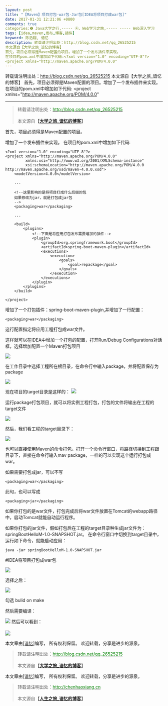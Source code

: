 ```yaml
---
layout: post
title: "【Maven】项目打包-war包-Jar包[IDEA将项目打成war包]"
date: 2017-01-31 12:21:06 +0800
comments: true
categories:❷ Java大学之行,----- ④、Web学习之旅,----- ----- Web深入学习
tags: [idea,maven,发布,博客,插件]
keyword: 陈浩翔, 谙忆
description: 转载请注明出处：http://blog.csdn.net/qq_26525215
本文源自【大学之旅_谙忆的博客】
首先，项目必须得是Maven配置的项目。增加了一个发布插件来实现。 
在项目的pom.xml中增加如下代码:<?xml version="1.0" encoding="UTF-8"?>
<project xmlns="http://maven.apache.org/POM/4.0.0" 
---
```



转载请注明出处：http://blog.csdn.net/qq_26525215
本文源自【大学之旅_谙忆的博客】
首先，项目必须得是Maven配置的项目。增加了一个发布插件来实现。 
在项目的pom.xml中增加如下代码:<?xml version="1.0" encoding="UTF-8"?>
<project xmlns="http://maven.apache.org/POM/4.0.0"
<!-- more -->
----------

<blockquote cite='陈浩翔'>
<p background-color='#D3D3D3'>转载请注明出处：<a href='http://blog.csdn.net/qq_26525215'><font color="green">http://blog.csdn.net/qq_26525215</font></a><br><br>
本文源自<strong>【<a href='http://blog.csdn.net/qq_26525215' target='_blank'>大学之旅_谙忆的博客</a>】</strong></p>
</blockquote>

首先，项目必须得是Maven配置的项目。

增加了一个发布插件来实现。
在项目的pom.xml中增加如下代码:

```
<?xml version="1.0" encoding="UTF-8"?>
<project xmlns="http://maven.apache.org/POM/4.0.0"
         xmlns:xsi="http://www.w3.org/2001/XMLSchema-instance"
         xsi:schemaLocation="http://maven.apache.org/POM/4.0.0 http://maven.apache.org/xsd/maven-4.0.0.xsd">
    <modelVersion>4.0.0</modelVersion>
    
    ...
    
    <!--这里影响的是将项目打成什么后缀的包
	如果修改为jar，就是打包成jar包
    -->
    <packaging>war</packaging>
    
    ...
    
    <build>
        <plugins>
            <!--下面是将应用打包发布需要增加的插件-->
            <plugin>
                <groupId>org.springframework.boot</groupId>
                <artifactId>spring-boot-maven-plugin</artifactId>
                <executions>
                    <execution>
                        <goals>
                            <goal>repackage</goal>
                        </goals>
                    </execution>
                </executions>
            </plugin>
        </plugins>
    </build>

</project>
```

增加了一个打包插件：spring-boot-maven-plugin,并增加了一行配置：
```
<packaging>war</packaging>
```
这行配置指定将应用工程打包成war文件。

这样就可以在IDEA中增加一个打包的配置，打开Run/Debug Configurations对话框，选择增加配置一个Maven打包项目

![](http://img.blog.csdn.net/20170130230044923?watermark/2/text/aHR0cDovL2Jsb2cuY3Nkbi5uZXQvcXFfMjY1MjUyMTU=/font/5a6L5L2T/fontsize/400/fill/I0JBQkFCMA==/dissolve/70/gravity/SouthEast)

在工作目录中选择工程所在根目录，在命令行中输入package，并将配置保存为package

![](http://img.blog.csdn.net/20170130230541232?watermark/2/text/aHR0cDovL2Jsb2cuY3Nkbi5uZXQvcXFfMjY1MjUyMTU=/font/5a6L5L2T/fontsize/400/fill/I0JBQkFCMA==/dissolve/70/gravity/SouthEast)

现在项目的target目录是这样的：
![](http://img.blog.csdn.net/20170130231039075?watermark/2/text/aHR0cDovL2Jsb2cuY3Nkbi5uZXQvcXFfMjY1MjUyMTU=/font/5a6L5L2T/fontsize/400/fill/I0JBQkFCMA==/dissolve/70/gravity/SouthEast)

运行package打包项目，就可以将实例工程打包，打包的文件将输出在工程的target文件

![](http://img.blog.csdn.net/20170130231331453?watermark/2/text/aHR0cDovL2Jsb2cuY3Nkbi5uZXQvcXFfMjY1MjUyMTU=/font/5a6L5L2T/fontsize/400/fill/I0JBQkFCMA==/dissolve/70/gravity/SouthEast)

然后，我们看工程的target目录下：

![](http://img.blog.csdn.net/20170130231415720?watermark/2/text/aHR0cDovL2Jsb2cuY3Nkbi5uZXQvcXFfMjY1MjUyMTU=/font/5a6L5L2T/fontsize/400/fill/I0JBQkFCMA==/dissolve/70/gravity/SouthEast)

也可以直接使用Maven的命令打包。打开一个命令行窗口，将路径切换到工程跟目录下，直接在命令行输入mav package，一样的可以实现这个运行打包成war。

如果需要打包成jar，可以不写
```
<packaging>war</packaging>
```
此句，也可以写成
```
<packaging>jar</packaging>
```

如果你打包的是war文件，打包完成后将war文件放置在Tomcat的webapp路径中，启动Tomcat就能自动运行程序。

如果你打包的jar文件，假如打包后在工程的target目录种生成jar文件为：springBootHelloM-1.0-SNAPSHOT.jar。
在命令行窗口中切换到target目录中，运行如下命令，就能启动应用：

```
java -jar springBootHelloM-1.0-SNAPSHOT.jar
```

#IDEA将项目打包成war包

![](http://img.blog.csdn.net/20170131001719353?watermark/2/text/aHR0cDovL2Jsb2cuY3Nkbi5uZXQvcXFfMjY1MjUyMTU=/font/5a6L5L2T/fontsize/400/fill/I0JBQkFCMA==/dissolve/70/gravity/SouthEast)

选择之后：

![](http://img.blog.csdn.net/20170131001814636?watermark/2/text/aHR0cDovL2Jsb2cuY3Nkbi5uZXQvcXFfMjY1MjUyMTU=/font/5a6L5L2T/fontsize/400/fill/I0JBQkFCMA==/dissolve/70/gravity/SouthEast)

勾选 bulid on make

然后需要编译：

![](http://img.blog.csdn.net/20170131001853907?watermark/2/text/aHR0cDovL2Jsb2cuY3Nkbi5uZXQvcXFfMjY1MjUyMTU=/font/5a6L5L2T/fontsize/400/fill/I0JBQkFCMA==/dissolve/70/gravity/SouthEast)

然后可以看到：

![](http://img.blog.csdn.net/20170131001936576?watermark/2/text/aHR0cDovL2Jsb2cuY3Nkbi5uZXQvcXFfMjY1MjUyMTU=/font/5a6L5L2T/fontsize/400/fill/I0JBQkFCMA==/dissolve/70/gravity/SouthEast)


本文章由<a href="https://chenhaoxiang.github.io/">[谙忆]</a>编写， 所有权利保留。 
欢迎转载，分享是进步的源泉。
<blockquote cite='陈浩翔'>
<p background-color='#D3D3D3'>转载请注明出处：<a href='http://blog.csdn.net/qq_26525215'><font color="green">http://blog.csdn.net/qq_26525215</font></a><br><br>
本文源自<strong>【<a href='http://blog.csdn.net/qq_26525215' target='_blank'>大学之旅_谙忆的博客</a>】</strong></p>
</blockquote>

本文章由<a href="http://chenhaoxiang.cn/">[谙忆]</a>编写， 所有权利保留。 
欢迎转载，分享是进步的源泉。
<blockquote cite='陈浩翔'>
<p background-color='#D3D3D3'>转载请注明出处：<a href='http://chenhaoxiang.cn'><font color="green">http://chenhaoxiang.cn</font></a><br><br>
本文源自<strong>【<a href='http://chenhaoxiang.cn' target='_blank'>人生之旅_谙忆的博客</a>】</strong></p>
</blockquote>

